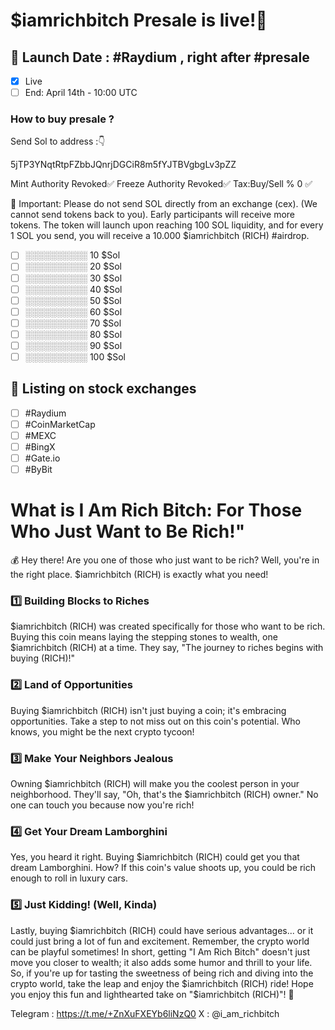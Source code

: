 

# $iamrichbitch Presale is live!🚀

## 📆 Launch Date : #Raydium , right after #presale
 * [x] Live
 * [ ] End: April 14th - 10:00 UTC
### How to buy presale ?
Send Sol to address :👇

5jTP3YNqtRtpFZbbJQnrjDGCiR8m5fYJTBVgbgLv3pZZ

Mint Authority Revoked✅
Freeze Authority Revoked✅
Tax:Buy/Sell % 0 ✅

🚨 Important: Please do not send SOL directly from an exchange (cex). 
(We cannot send tokens back to you). Early participants will receive more tokens. 
The token will launch upon reaching 100 SOL liquidity, and for every 1 SOL you send, you will receive a 10.000 $iamrichbitch (RICH) #airdrop.

 * [ ] ░░░░░░░░░░ 10 $Sol
 * [ ] ░░░░░░░░░░ 20 $Sol
 * [ ] ░░░░░░░░░░ 30 $Sol
 * [ ] ░░░░░░░░░░ 40 $Sol
 * [ ] ░░░░░░░░░░ 50 $Sol
 * [ ] ░░░░░░░░░░ 60 $Sol
 * [ ] ░░░░░░░░░░ 70 $Sol
 * [ ] ░░░░░░░░░░ 80 $Sol
 * [ ] ░░░░░░░░░░ 90 $Sol
 * [ ] ░░░░░░░░░░ 100 $Sol

## 📆 Listing on stock exchanges
 * [ ] #Raydium
 * [ ] #CoinMarketCap
 * [ ] #MEXC
 * [ ] #BingX
 * [ ] #Gate.io
 * [ ] #ByBit

# What is I Am Rich Bitch: For Those Who Just Want to Be Rich!"
💰 Hey there! Are you one of those who just want to be rich? Well, you're in the right
place. $iamrichbitch (RICH) is exactly what you need! 

### 1️⃣ Building Blocks to Riches
$iamrichbitch (RICH) was created specifically for those who want to be rich.
Buying this coin means laying the stepping stones to wealth,
one $iamrichbitch (RICH) at a time. They say, "The journey to riches begins with buying (RICH)!"

### 2️⃣ Land of Opportunities
Buying $iamrichbitch (RICH) isn't just buying a coin; it's embracing opportunities. 
Take a step to not miss out on this coin's potential. 
Who knows, you might be the next crypto tycoon!

### 3️⃣ Make Your Neighbors Jealous
Owning $iamrichbitch (RICH) will make you the coolest person in your neighborhood. 
They'll say, "Oh, that's the $iamrichbitch (RICH) owner." No one can touch you because now you're rich!

### 4️⃣ Get Your Dream Lamborghini
Yes, you heard it right. Buying $iamrichbitch (RICH) could get you that dream Lamborghini. 
How? If this coin's value shoots up, you could be rich enough to roll in luxury cars.

### 5️⃣ Just Kidding! (Well, Kinda)
Lastly, buying $iamrichbitch (RICH) could have serious advantages... 
or it could just bring a lot of fun and excitement. 
Remember, the crypto world can be playful sometimes!
In short, getting "I Am Rich Bitch" doesn't just 
move you closer to wealth; it also adds some humor and thrill to your life. 
So, if you're up for tasting the sweetness of being rich and diving 
into the crypto world, take the leap and enjoy the $iamrichbitch (RICH) ride!
Hope you enjoy this fun and lighthearted take on "$iamrichbitch (RICH)"! 🚀

Telegram : https://t.me/+ZnXuFXEYb6liNzQ0 X : @i_am_richbitch

